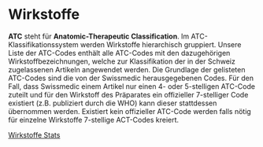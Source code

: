 

# Wirkstoffe

**ATC** steht für **Anatomic-Therapeutic Classification**. Im ATC-Klassifikationssystem werden Wirkstoffe
hierarchisch gruppiert. Unsere Liste der ATC-Codes enthält alle ATC-Codes mit den dazugehörigen Wirkstoffbezeichnungen,
welche zur Klassifikation der in der Schweiz zugelassenen Artikeln angewendet werden. Die Grundlage der gelisteten ATC-Codes
sind die von der Swissmedic herausgegebenen Codes. Für den Fall, dass Swissmedic einem Artikel nur einen 4- oder 5-stelligen ATC-Code
zuteilt und für den Wirkstoff des Präparates ein offizieller 7-stelliger Code existiert (z.B. publiziert durch die WHO) kann dieser
stattdessen übernommen werden. Existiert kein offizieller ATC-Code werden falls nötig für einzelne Wirkstoffe 7-stellige ACT-Codes kreiert.

[Wirkstoffe Stats](/pack.html ':include :type=iframe width=100% height=800px')

<style>

  @media screen and (min-width: 1300px) {

    main article.markdown-section p iframe {
      margin-left: -50px;
      margin-right: -50px;
      width: calc( 1200px - 335px );
      border: none;
    }

  }


</style>

